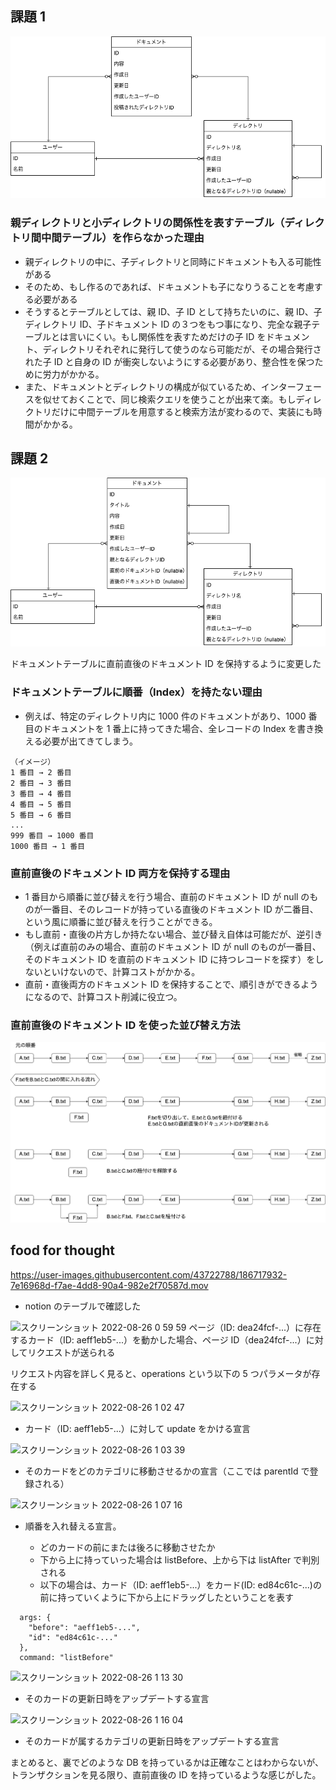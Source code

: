 ## 課題 1

![image](https://raw.githubusercontent.com/yuikoito/PrAhaChallenge/master/db/db-modeling-3/DB3%20Diagram%20task1.drawio.png)

### 親ディレクトリと小ディレクトリの関係性を表すテーブル（ディレクトリ間中間テーブル）を作らなかった理由

- 親ディレクトリの中に、子ディレクトリと同時にドキュメントも入る可能性がある
- そのため、もし作るのであれば、ドキュメントも子になりうることを考慮する必要がある
- そうするとテーブルとしては、親 ID、子 ID として持ちたいのに、親 ID、子ディレクトリ ID、子ドキュメント ID の３つをもつ事になり、完全な親子テーブルとは言いにくい。もし関係性を表すためだけの子 ID をドキュメント、ディレクトリそれぞれに発行して使うのなら可能だが、その場合発行された子 ID と自身の ID が衝突しないようにする必要があり、整合性を保つために労力がかかる。
- また、ドキュメントとディレクトリの構成が似ているため、インターフェースを似せておくことで、同じ検索クエリを使うことが出来て楽。もしディレクトリだけに中間テーブルを用意すると検索方法が変わるので、実装にも時間がかかる。

## 課題 2

![image](https://raw.githubusercontent.com/yuikoito/PrAhaChallenge/master/db/db-modeling-3/DB3%20Diagram%20task2.drawio.png)

ドキュメントテーブルに直前直後のドキュメント ID を保持するように変更した

### ドキュメントテーブルに順番（Index）を持たない理由

- 例えば、特定のディレクトリ内に 1000 件のドキュメントがあり、1000 番目のドキュメントを 1 番上に持ってきた場合、全レコードの Index を書き換える必要が出てきてしまう。

```
（イメージ）
1 番目 → 2 番目
2 番目 → 3 番目
3 番目 → 4 番目
4 番目 → 5 番目
5 番目 → 6 番目
...
999 番目 → 1000 番目
1000 番目 → 1 番目
```

### 直前直後のドキュメント ID 両方を保持する理由

- 1 番目から順番に並び替えを行う場合、直前のドキュメント ID が null のものが一番目、そのレコードが持っている直後のドキュメント ID が二番目、という風に順番に並び替えを行うことができる。
- もし直前・直後の片方しか持たない場合、並び替え自体は可能だが、逆引き（例えば直前のみの場合、直前のドキュメント ID が null のものが一番目、そのドキュメント ID を直前のドキュメント ID に持つレコードを探す）をしないといけないので、計算コストがかかる。
- 直前・直後両方のドキュメント ID を保持することで、順引きができるようになるので、計算コスト削減に役立つ。

### 直前直後のドキュメント ID を使った並び替え方法

![image](https://raw.githubusercontent.com/yuikoito/PrAhaChallenge/master/db/db-modeling-3/DB3%20Diagram%20task2-example.drawio.png)

## food for thought

https://user-images.githubusercontent.com/43722788/186717932-7e16968d-f7ae-4dd8-90a4-982e2f70587d.mov

- notion のテーブルで確認した

![スクリーンショット 2022-08-26 0 59 59](https://user-images.githubusercontent.com/43722788/186717832-84b2e760-4c46-4699-a507-d5e9772a3c7e.png)
ページ（ID: dea24fcf-...）に存在するカード（ID: aeff1eb5-...）を動かした場合、ページ ID（dea24fcf-...）に対してリクエストが送られる

リクエスト内容を詳しく見ると、operations という以下の 5 つパラメータが存在する

![スクリーンショット 2022-08-26 1 02 47](https://user-images.githubusercontent.com/43722788/186717727-6b32a24d-0eb0-4743-8c1e-b6ec023fec26.png)
- カード（ID: aeff1eb5-...）に対して update をかける宣言

![スクリーンショット 2022-08-26 1 03 39](https://user-images.githubusercontent.com/43722788/186717640-3be5cbbf-6294-483d-898f-d4cc4adefed5.png)
- そのカードをどのカテゴリに移動させるかの宣言（ここでは parentId で登録される）

![スクリーンショット 2022-08-26 1 07 16](https://user-images.githubusercontent.com/43722788/186717604-1f08bdd1-f346-4252-9d30-b2c991c1435e.png)
- 順番を入れ替える宣言。

  - どのカードの前にまたは後ろに移動させたか
  - 下から上に持っていった場合は listBefore、上から下は listAfter で判別される
  - 以下の場合は、カード（ID: aeff1eb5-...）をカード(ID: ed84c61c-...)の前に持っていくように下から上にドラッグしたということを表す

```
  args: {
    "before": "aeff1eb5-...",
    "id": "ed84c61c-..."
  },
  command: "listBefore"
```

![スクリーンショット 2022-08-26 1 13 30](https://user-images.githubusercontent.com/43722788/186717548-c18fb183-6015-432c-953d-93986de651df.png)
- そのカードの更新日時をアップデートする宣言

![スクリーンショット 2022-08-26 1 16 04](https://user-images.githubusercontent.com/43722788/186717506-aa07bbec-ce42-4183-8107-4d04b145049e.png)
- そのカードが属するカテゴリの更新日時をアップデートする宣言

まとめると、裏でどのような DB を持っているかは正確なことはわからないが、トランザクションを見る限り、直前直後の ID を持っているような感じがした。
